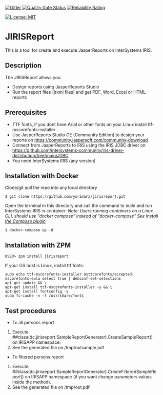  [![Gitter](https://img.shields.io/badge/Available%20on-Intersystems%20Open%20Exchange-00b2a9.svg)](https://openexchange.intersystems.com/package/jirisreport)
 [![Quality Gate Status](https://community.objectscriptquality.com/api/project_badges/measure?project=intersystems_iris_community%2Fjirisreport&metric=alert_status)](https://community.objectscriptquality.com/dashboard?id=intersystems_iris_community%2Fjirisreport)
 [![Reliability Rating](https://community.objectscriptquality.com/api/project_badges/measure?project=intersystems_iris_community%2Fjirisreport&metric=reliability_rating)](https://community.objectscriptquality.com/dashboard?id=intersystems_iris_community%2Fjirisreport)

[![License: MIT](https://img.shields.io/badge/License-MIT-blue.svg?style=flat&logo=AdGuard)](LICENSE)
# JIRISReport
This is a tool for create and execute JasperReports on InterSystems IRIS.

## Description
The JIRISReport allows you:
* Design reports using JasperReports Studio
* Run the report files (jrxml files) and get PDF, Word, Excel or HTML reports


## Prerequisites
* TTF fonts, if you dont have Arial or other fonts on your Linux install ttf-mscorefonts-installer
* Use JasperReports Studio CE (Community Edition) to design your reports on https://community.jaspersoft.com/community-download
* Connect from JasperReports to IRIS using the IRIS JDBC driver on https://github.com/intersystems-community/iris-driver-distribution/tree/main/JDBC
* You need InterSystems IRIS (any version)

## Installation with Docker

Clone/git pull the repo into any local directory

```
$ git clone https://github.com/yurimarx/jirisreport.git
```

Open the terminal in this directory and call the command to build and run InterSystems IRIS in container:
*Note: Users running containers on a Linux CLI, should use "docker compose" instead of "docker-compose"*
*See [Install the Compose plugin](https://docs.docker.com/compose/install/linux/)*



```
$ docker-compose up -d
```

## Installation with ZPM

```
USER> zpm install jirisreport
```

If your OS host is Linux, install ttf fonts:

```
sudo echo ttf-mscorefonts-installer msttcorefonts/accepted-mscorefonts-eula select true | debconf-set-selections
apt-get update && \ 
apt-get install ttf-mscorefonts-installer -y && \
apt-get install fontconfig -y
sudo fc-cache -v -f /usr/share/fonts
```

## Test procedures

* To all persons report
1. Execute ##class(dc.jirisreport.SampleReportGenerator).CreateSampleReport() on IRISAPP namespace.
2. See the generated file on /tmp/outsample.pdf

* To filtered persons report
1. Execute ##class(dc.jirisreport.SampleReportGenerator).CreateFilteredSampleReport() on IRISAPP namespace (if you want change parameters values inside the method).
2. See the generated file on /tmp/out.pdf
